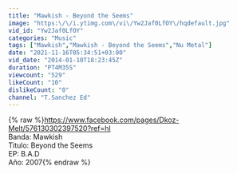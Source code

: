 ```yaml
---
title: "Mawkish - Beyond the Seems"
image: "https:\/\/i.ytimg.com\/vi\/Yw2Jaf0LfOY\/hqdefault.jpg"
vid_id: "Yw2Jaf0LfOY"
categories: "Music"
tags: ["Mawkish","Mawkish - Beyond the Seems","Nu Metal"]
date: "2021-11-16T05:34:51+03:00"
vid_date: "2014-01-10T18:23:45Z"
duration: "PT4M35S"
viewcount: "529"
likeCount: "10"
dislikeCount: "0"
channel: "T.Sanchez Ed"
---
```

{% raw %}<a rel="nofollow" target="blank" href="https://www.facebook.com/pages/Dkoz-Melt/576130302397520?ref=hl">https://www.facebook.com/pages/Dkoz-Melt/576130302397520?ref=hl</a><br />Banda: Mawkish<br />Titulo: Beyond the Seems<br />EP: B.A.D<br />Año: 2007{% endraw %}
